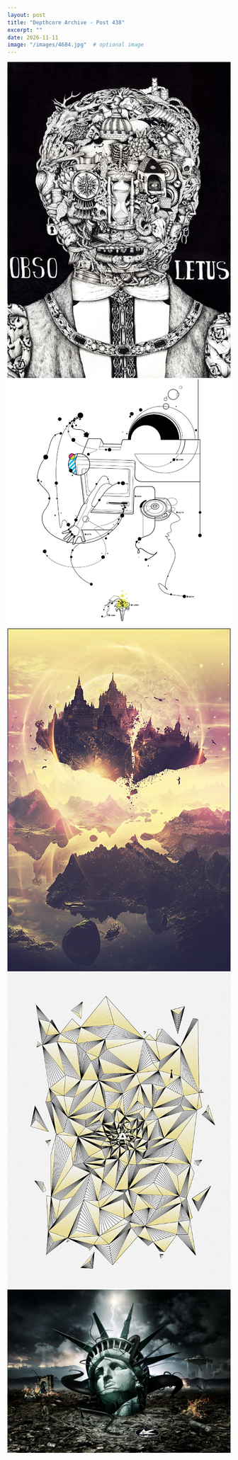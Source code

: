 ```yaml
---
layout: post
title: "Depthcore Archive - Post 438"
excerpt: ""
date: 2026-11-11
image: "/images/4684.jpg"  # optional image
---
```


<img src="/images/4684.jpg">
<img src="/images/4685.jpg" alt="4685.jpg"/>
<img src="/images/4686.jpg" alt="4686.jpg"/>
<img src="/images/4687.jpg" alt="4687.jpg"/>
<img src="/images/4688.jpg" alt="4688.jpg"/>
